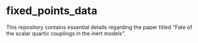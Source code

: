 # fixed_points_data
This repository contains essential details regarding the paper titled "Fate of the scalar quartic couplings in the inert models".
